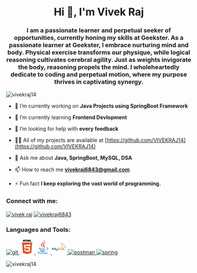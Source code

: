 <h1 align="center">Hi 👋, I'm Vivek Raj</h1>
<h3 align="center">I am a passionate learner and perpetual seeker of opportunities, currently honing my skills at Geekster. As a passionate learner at Geekster, I embrace nurturing mind and body. Physical exercise transforms our physique, while logical reasoning cultivates cerebral agility. Just as weights invigorate the body, reasoning propels the mind. I wholeheartedly dedicate to coding and perpetual motion, where my purpose thrives in captivating synergy.</h3>

<p align="left"> <img src="https://komarev.com/ghpvc/?username=vivekraj14&label=Profile%20views&color=0e75b6&style=flat" alt="vivekraj14" /> </p>

- 🔭 I’m currently working on **Java Projects using SpringBoot Framework**

- 🌱 I’m currently learning **Frontend Devlopment**

- 🤝 I’m looking for help with **every feedback**

- 👨‍💻 All of my projects are available at [https://github.com/VIVEKRAJ14](https://github.com/VIVEKRAJ14)

- 💬 Ask me about **Java, SpringBoot, MySQL, DSA**

- 📫 How to reach me **vivekraj6843@gmail.com**

- ⚡ Fun fact **I keep exploring the vast world of programming.**

<h3 align="left">Connect with me:</h3>
<p align="left">
<a href="https://linkedin.com/in/vivek raj" target="blank"><img align="center" src="https://raw.githubusercontent.com/rahuldkjain/github-profile-readme-generator/master/src/images/icons/Social/linked-in-alt.svg" alt="vivek raj" height="30" width="40" /></a>
<a href="https://www.hackerrank.com/vivekraj6843" target="blank"><img align="center" src="https://raw.githubusercontent.com/rahuldkjain/github-profile-readme-generator/master/src/images/icons/Social/hackerrank.svg" alt="vivekraj6843" height="30" width="40" /></a>
</p>

<h3 align="left">Languages and Tools:</h3>
<p align="left"> <a href="https://git-scm.com/" target="_blank" rel="noreferrer"> <img src="https://www.vectorlogo.zone/logos/git-scm/git-scm-icon.svg" alt="git" width="40" height="40"/> </a> <a href="https://www.w3.org/html/" target="_blank" rel="noreferrer"> <img src="https://raw.githubusercontent.com/devicons/devicon/master/icons/html5/html5-original-wordmark.svg" alt="html5" width="40" height="40"/> </a> <a href="https://www.java.com" target="_blank" rel="noreferrer"> <img src="https://raw.githubusercontent.com/devicons/devicon/master/icons/java/java-original.svg" alt="java" width="40" height="40"/> </a> <a href="https://www.mysql.com/" target="_blank" rel="noreferrer"> <img src="https://raw.githubusercontent.com/devicons/devicon/master/icons/mysql/mysql-original-wordmark.svg" alt="mysql" width="40" height="40"/> </a> <a href="https://postman.com" target="_blank" rel="noreferrer"> <img src="https://www.vectorlogo.zone/logos/getpostman/getpostman-icon.svg" alt="postman" width="40" height="40"/> </a> <a href="https://spring.io/" target="_blank" rel="noreferrer"> <img src="https://www.vectorlogo.zone/logos/springio/springio-icon.svg" alt="spring" width="40" height="40"/> </a> </p>

<p><img align="center" src="https://github-readme-streak-stats.herokuapp.com/?user=vivekraj14&" alt="vivekraj14" /></p>
